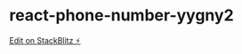 # react-phone-number-yygny2

[Edit on StackBlitz ⚡️](https://stackblitz.com/edit/react-phone-number-yygny2)